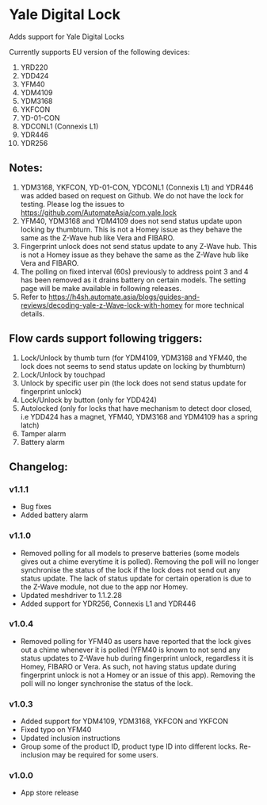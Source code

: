 # Yale Digital Lock

Adds support for Yale Digital Locks

Currently supports EU version of the following devices:

1. YRD220
2. YDD424
3. YFM40
4. YDM4109
5. YDM3168
6. YKFCON
7. YD-01-CON
8. YDCONL1 (Connexis L1)
9. YDR446
10. YDR256

## Notes:
1. YDM3168, YKFCON, YD-01-CON, YDCONL1 (Connexis L1) and YDR446 was added based on request on Github. We do not have the lock for testing. Please log the issues to https://github.com/AutomateAsia/com.yale.lock
2. YFM40, YDM3168 and YDM4109 does not send status update upon locking by thumbturn. This is not a Homey issue as they behave the same as the Z-Wave hub like Vera and FIBARO.
3. Fingerprint unlock does not send status update to any Z-Wave hub. This is not a Homey issue as they behave the same as the Z-Wave hub like Vera and FIBARO.
4. The polling on fixed interval (60s) previously to address point 3 and 4 has been removed as it drains battery on certain models. The setting page will be make available in following releases.
5. Refer to https://h4sh.automate.asia/blogs/guides-and-reviews/decoding-yale-z-Wave-lock-with-homey for more technical details.


## Flow cards support following triggers:
1. Lock/Unlock by thumb turn (for YDM4109, YDM3168 and YFM40, the lock does not seems to send status update on locking by thumbturn)
2. Lock/Unlock by touchpad
3. Unlock by specific user pin (the lock does not send status update for fingerprint unlock)
4. Lock/Unlock by button (only for YDD424)
5. Autolocked (only for locks that have mechanism to detect door closed, i.e YDD424 has a magnet, YFM40, YDM3168 and YDM4109 has a spring latch)
6. Tamper alarm
7. Battery alarm

## Changelog:  


### v1.1.1
* Bug fixes
* Added battery alarm


### v1.1.0
* Removed polling for all models to preserve batteries (some models gives out a chime everytime it is polled). Removing the poll will no longer synchronise the status of the lock if the lock does not send out any status update. The lack of status update for certain operation is due to the Z-Wave module, not due to the app nor Homey.
* Updated meshdriver to 1.1.2.28
* Added support for YDR256, Connexis L1 and YDR446

### v1.0.4
* Removed polling for YFM40 as users have reported that the lock gives out a chime whenever it is polled (YFM40 is known to not send any status updates to Z-Wave hub during fingerprint unlock, regardless it is Homey, FIBARO or Vera. As such, not having status update during fingerprint unlock is not a Homey or an issue of this app). Removing the poll will no longer synchronise the status of the lock.

### v1.0.3
* Added support for YDM4109, YDM3168, YKFCON and YKFCON     
* Fixed typo on YFM40  
* Updated inclusion instructions  
* Group some of the product ID, product type ID into different locks. Re-inclusion may be required for some users.      

### v1.0.0
* App store release
